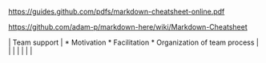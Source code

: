 https://guides.github.com/pdfs/markdown-cheatsheet-online.pdf

https://github.com/adam-p/markdown-here/wiki/Markdown-Cheatsheet


| Team support | * Motivation * Facilitation * Organization of team process |
| | |
| | |
